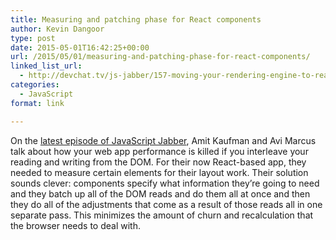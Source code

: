 ```yaml
---
title: Measuring and patching phase for React components
author: Kevin Dangoor
type: post
date: 2015-05-01T16:42:25+00:00
url: /2015/05/01/measuring-and-patching-phase-for-react-components/
linked_list_url:
  - http://devchat.tv/js-jabber/157-moving-your-rendering-engine-to-react-with-amit-kaufman-and-avi-marcus
categories:
  - JavaScript
format: link

---
```

On the [latest episode of JavaScript Jabber][1], Amit Kaufman and Avi Marcus talk about how your web app performance is killed if you interleave your reading and writing from the DOM. For their now React-based app, they needed to measure certain elements for their layout work. Their solution sounds clever: components specify what information they&#8217;re going to need and they batch up all of the DOM reads and do them all at once and then they do all of the adjustments that come as a result of those reads all in one separate pass. This minimizes the amount of churn and recalculation that the browser needs to deal with.

 [1]: http://devchat.tv/js-jabber/157-moving-your-rendering-engine-to-react-with-amit-kaufman-and-avi-marcus